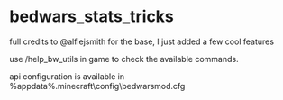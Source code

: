 # bedwars_stats_tricks

full credits to @alfiejsmith for the base, I just added a few cool features

use /help_bw_utils in game to check the available commands.

api configuration is available in %appdata%\.minecraft\config\bedwarsmod.cfg
